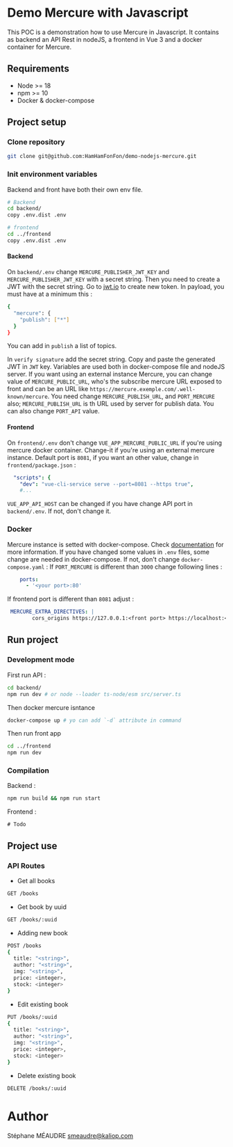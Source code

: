 # Demo Mercure with Javascript

This POC is a demonstration how to use Mercure in Javascript. It contains as backend an API Rest in nodeJS, a frontend in Vue 3 and a docker container for Mercure.

## Requirements
- Node >= 18
- npm >= 10
- Docker & docker-compose

## Project setup

### Clone repository
```bash
git clone git@github.com:HamHamFonFon/demo-nodejs-mercure.git
```

### Init environment variables
Backend and front have both their own env file.
```bash
# Backend
cd backend/
copy .env.dist .env

# frontend
cd ../frontend
copy .env.dist .env
```

#### Backend
On `backend/.env` change `MERCURE_PUBLISHER_JWT_KEY` and `MERCURE_PUBLISHER_JWT_KEY` with a secret string.
Then you need to create a JWT with the secret string. Go to [jwt.io](https://jwt.io/) to create new token.
In payload, you must have at a minimum this :
```bash
{
  "mercure": {
    "publish": ["*"]
  }
}
```
You can add in `publish` a list of topics.

In `verify signature` add the secret string. Copy and paste the generated JWT in `JWT` key.
Variables are used both in docker-compose file and nodeJS server.
If you want using an external instance Mercure, you can change value of `MERCURE_PUBLIC_URL`, who's the subscribe mercure URL exposed to front and can be an URL like `https://mercure.exemple.com/.well-known/mercure`. 
You need change `MERCURE_PUBLISH_URL`,  and `PORT_MERCURE` also; `MERCURE_PUBLISH_URL` is th URL used by server for publish data. You can also change `PORT_API` value.

#### Frontend
On `frontend/.env` don't change `VUE_APP_MERCURE_PUBLIC_URL` if you're using mercure docker container. Change-it if you're using an external mercure instance.
Default port is `8081`, if you want an other value, change in `frontend/package.json` :
```yaml
  "scripts": {
    "dev": "vue-cli-service serve --port=8081 --https true",
    #...
```
`VUE_APP_API_HOST` can be changed if you have change API port in `backend/.env`. If not, don't change it.

### Docker
Mercure instance is setted with docker-compose. Check [documentation](https://mercure.rocks/docs/hub/install) for more information.
If you have changed some values in `.env` files, some change are needed in docker-compose. If not, don't change `docker-compose.yaml` :
If `PORT_MERCURE` is different than `3000` change following lines :
```yaml
    ports:
      - '<your port>:80'
```
If frontend port is different than `8081` adjust :
```yaml
 MERCURE_EXTRA_DIRECTIVES: |
        cors_origins https://127.0.0.1:<front port> https://localhost:<front port>
```

## Run project
### Development mode
First run API :
```bash
cd backend/
npm run dev # or node --loader ts-node/esm src/server.ts
```
Then docker mercure isntance
```bash
docker-compose up # yo can add `-d` attribute in command
```
Then run front app
```bash
cd ../frontend
npm run dev
```

### Compilation
Backend :
```bash
npm run build && npm run start
```

Frontend :
```
# Todo
```

## Project use

### API Routes
- Get all books
```bash
GET /books
```

- Get book by uuid
```bash
GET /books/:uuid
```

- Adding new book
```bash
POST /books
{
  title: "<string>",
  author: "<string>",
  img: "<string>",
  price: <integer>,
  stock: <integer> 
}
```

- Edit existing book
```bash
PUT /books/:uuid
{
  title: "<string>",
  author: "<string>",
  img: "<string>",
  price: <integer>,
  stock: <integer> 
}
```

- Delete existing book
```bash
DELETE /books/:uuid
```


# Author
Stéphane MÉAUDRE <smeaudre@kaliop.com>

